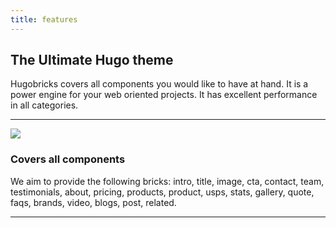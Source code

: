 ```yaml
---
title: features
---
```

## The Ultimate Hugo theme

Hugobricks covers all components you would like to have at hand. It is a power engine for your web oriented projects. It has excellent performance in all categories.

---

![](/actualite/new_member.jpg)
### Covers all components

We aim to provide the following bricks: intro, title, image, cta, contact, team, testimonials, about, pricing, products, product, usps, stats, gallery, quote, faqs, brands, video, blogs, post, related.

---
